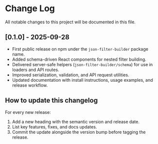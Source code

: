 # Change Log

All notable changes to this project will be documented in this file.

## [0.1.0] - 2025-09-28

- First public release on npm under the `json-filter-builder` package name.
- Added schema-driven React components for nested filter building.
- Delivered server-safe helpers (`json-filter-builder/schema`) for use in loaders and API routes.
- Improved serialization, validation, and API request utilities.
- Updated documentation with install instructions, usage examples, and release workflow.

## How to update this changelog

For every new release:

1. Add a new heading with the semantic version and release date.
2. List key features, fixes, and docs updates.
3. Commit the update alongside the version bump before tagging the release.

